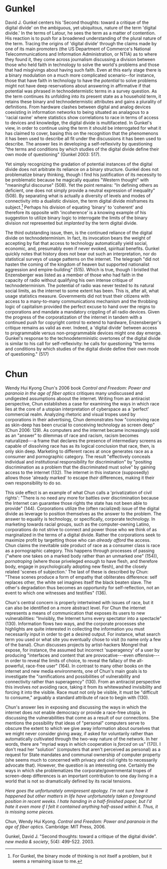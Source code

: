 
# Gunkel #

David J. Gunkel centers his 'Second thoughts: toward a critique of the digital divide' on the ambiguous, yet ubiquitous, nature of the term 'digital divide.' In the terms of Latour, he sees the term as a matter of contention. His reaction is to push for a broadened understanding of the plural nature of the term. Tracing the origins of 'digital divide' through the claims made by one of its main promoters (the US Department of Commerce's National Telecommunications and Information Administration, or NTIA) as to where they found it, they come across journalism discussing a division between those who held faith in technology to solve the world's problems and those that had misgivings about having such faith. Even at this early stage there is a binary modulation on a much more complicated scenario--for instance, those that have faith in technology to have the _potential_ to solve problems might not have deep reservations about answering in affirmative if that potential was phrased in technodetermistic terms in a survey question. As the term continues its unfolding into its present state as a household term, it retains these binary and technodetermistic attributes and gains a plurality of definitions. From hardware clashes between digital and analog devices coexisting in information networks to being situated as analagous to a 'racial ravine' where statistics show correlations to race in terms of access to devices and knowledge, the digital divide is multifaceted. In Gunkel's view, in order to continue using the term it should be interrogated for what it has claimed to cover, basing this on the recognition that the phenomenons it has been used to describe all fit under the discussions it has been used to describe. The answer lies in developing a self-reflexivity by questioning "the terms and conditions by which studies of the digital divide define their own mode of questioning" (Gunkel 2003: 517).

Yet simply recognizing the gradation of potential instances of the digital divide does not arbitrate its reliance on a binary structure. Gunkel does not problematize binary thinking, though I find his justification of its necessity to be problematic because he magically equates "Western thought" with "meaningful discourse" (508). Yet the point remains: "In defining others as deficient, one does not simply provide a neutral expression of inequality" (508). By separating what is actually a diversity of levels and modes of connectivity into a dualistic division, the term digital divide misframes its subject.[^1] Perhaps his division of equating 'binary' to 'coherent' and therefore its opposite with 'incoherence' is a knowing example of his suggestion to utilize binary logic to interrogate the limits of the binary division _not_ represented but _implanted_ by the term digital divide.

The third outstanding issue, then, is the continued reliance of the digital divide on technodeterminism. In fact, its invocation bears the weight of accepting by fiat that access to technology automatically yield social, economic, and, presumably even if never evoked, spiritual benefits. Gunkel quickly notes that history does not bear out such an interpretation, nor do statistical surveys of usage patterns on the internet. The telegraph "did not hasten the coming of the kingdom of heaven but supported nationalist aggression and empire-building" (515). Which is true, though I bristled that Enzensberger was listed as a member of those who had faith in the capacity of radio without qualifying his own intense critique of technodeterminism. The potential of radio was never tested to its natural social limits, as the internet to some extent has been. This is, after all, what usage statistics measure. Governments did not trust their citizens with access to a many-to-many communications mechanism and the throbbing logic of capitalism provided the perfect excuse to hand over the reigns to corporations and mandate a mandatory crippling of all radio devices. Given the progress of the corporatization of the internet in tandem with a continued push for copyright control to extend to hardware, Enzensberger's critique remains as valid as ever. Indeed, a 'digital divide' between access to programmable versus non-programmable devices might one day emerge. Gunkel's response to the technodeterministic overtones of the digital divide is similar to his call for self-reflexivity: he calls for questioning "the terms and conditions by which studies of the digital divide define their own mode of questioning." (517)

[^1]: For Gunkel, the binary mode of thinking is not itself a problem, but it seems a remaining issue to me.

# Chun #

Wendy Hui Kyong Chun's 2006 book _Control and Freedom: Power and paranoia in the age of fiber optics_ critiques many undiscussed and undigested assumptions aboout the internet. Writing from an antiracist perspective, Chun establishes a case for examining the ways in which race lies at the core of a utopian interpretation of cyberspace as a 'perfect' commercial realm. Analyzing rhetoric and visual tropes used by corporations in their advertising, Chun demonstrates how "conceiving race as skin-deep has been crucial to conceiving technology as screen deep" (Chun 2006: 129). As computers and the internet became increasingly sold as an "answer" to dilemmas of race and racism, racism becomes naturalized---a frame that declares the presence of intermediary screens as capable of dissolving race has as its logical conclusion that race, then, is only skin deep. Marketing to different races at once generates race as a consumer and pornographic category. The result "effectively conceals individual and institutional responsibility for discrimination" by "positing discrimination as a problem that the discriminated must solve" by gaining access to the internet (132). The internet in this instance (supposedly) allows those 'already marked' to escape _their_ differences, making it their own responsibility to do so.

This side effect is an example of what Chun calls a 'privatization of civil rights': "There is no need any more for battles over discrimination because the Internet can guarantee those rights the state has not been able to provide" (144). Corporations utilize the (often racialized) issue of the digital divide as leverage to position themselves as the answer to the problem. The answer to equality is technology, or specifically, corporate technology. In marketing towards racial groups, such as the computer-owning Latino, corporations do not strive to connect and power those who we think of as marginalized in the terms of a digital divide. Rather the corporations seek to maximize profit by targetting those who can _already afford_ the access. Chun claims the inevitable side product of race as a consumer class is race as a pornographic category. This happens through processes of passing ("where one takes on a marked body rather than an unmarked one" (154)), _pornotroping_ (where those priveleged enough to have flesh, and therefore body, engage in psychologically adopting new flesh), and the closely related 'scenes of subjection.' The last of these is described by Chun: "These scenes produce a form of empathy that obliterates difference: self replaces other, the white sel imagines itself the black beaten slave. The other's degradation thus becomes an opportunity for self-reflection, not an event to which one witnesses and testifies" (136).

Chun's central concern is properly intertwined with issues of race, but it can also be identified on a more abstract level. For Chun the internet represents a means of communication that exposes its users to new vulnerabilities: "Invisibly, the Internet turns every spectator into a spectacle" (130). Information flows two ways, and the corporate processes she highlights are quite interested in collecting the information you must necessarily input in order to get a desired output. For instance, what search term you used or what site you eventually chose to visit (to name only a few of the banal). Chun discusses projects by artist-hackers Mongrel that expose, for instance, the assumed but incorrect 'superagency' of a user by producing "interfaces and content that are provocative---even offensive---in order to reveal the limits of choice, to reveal the fallacy of the all-powerful, race-free user" (164). In contrast to many other books on the internet and new media environments, one of Chun's main goals is to investigate the "ramifications and possibilities of vulnerability and connectivity rather than superagency" (130). From an antiracist perspective this involves _not_ avoiding race, taking it from its whitewashed invisibility and forcing it into the visible. Race must not only be visible, it must be "difficult to consume," arguably a standard attribute of race to begin with (130).

Chun's answer lies in exposing and discussing the ways in which the internet does _not_ enable democracy or provide a race-free utopia, in discussing the vulnerabilities that come as a result of our connections. She mentions the possibility that ideas of "personal" computers serve to obscure the extent to which we give away information about ourselves that we might never consider giving away, if asked for voluntarily rather than automatically cultivated through the two-way nature of the network. In her words, there are "myriad ways in which cooperation is _forced_ on us" (170). I don't read her "solution" (computers that aren't perceived as personal) as a request for State mandates and communal ownership of computer property (she seems much to concerned with privacy and civil rights to necessarily advocate that). However, the question is an interesting one. Certainly the ways in which she problematizes the corporate/governmental tropes of screen-deep differences is an important contribution to one day living in a world that is not so dramatically defined by its racial tensions.


_Here goes the unfortunately omnipresent apology. I'm not sure how it happened but other matters in life have unfortunately taken a foreground position in recent weeks. I hate handing in a half-finished paper, but I'd hate it even more if I felt it contained anything half-assed within it. Thus, it is missing some pieces._

Chun, Wendy Hui Kyong. _Control and Freedom: Power and paranoia in the age of fiber optics_. Cambridge: MIT Press, 2006.

Gunkel, David J. "Second thoughts: toward a critique of the digital divide". _new media & society_, 5(4): 499-522. 2003.